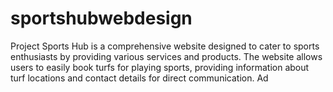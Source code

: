 # sportshubwebdesign
Project Sports Hub is a comprehensive website designed to cater to sports enthusiasts by providing various services and products. The website allows users to easily book turfs for playing sports, providing information about turf locations and contact details for direct communication. Ad
